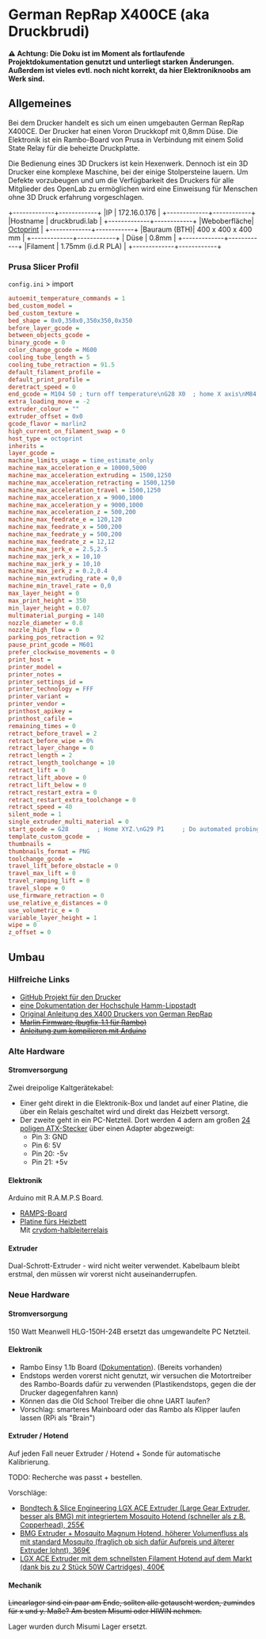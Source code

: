 # German RepRap X400CE (aka Druckbrudi)
**⚠ Achtung: Die Doku ist im Moment als fortlaufende Projektdokumentation genutzt und unterliegt starken Änderungen. Außerdem ist vieles evtl. noch nicht korrekt, da hier Elektroniknoobs am Werk sind.**

## Allgemeines
Bei dem Drucker handelt es sich um einen umgebauten German RepRap X400CE. Der Drucker hat einen Voron Druckkopf mit 0,8mm Düse. Die Elektronik ist ein Rambo-Board von Prusa in Verbindung mit einem Solid State Relay für die beheizte Druckplatte.

Die Bedienung eines 3D Druckers ist kein Hexenwerk. Dennoch ist ein 3D Drucker eine komplexe Maschine, bei der einige Stolpersteine lauern. Um Defekte vorzubeugen und um die Verfügbarkeit des Druckers für alle Mitglieder des OpenLab zu ermöglichen wird eine Einweisung für Menschen ohne 3D Druck erfahrung vorgeschlagen.

+-------------+------------+
|IP           | 172.16.0.176 |
+-------------+------------+
|Hostname     | druckbrudi.lab |
+-------------+------------+
|Weboberfläche| [Octoprint](http://druckbrudi.lab/diy) |
+-------------+------------+
|Bauraum (BTH)| 400 x 400 x 400 mm |
+-------------+------------+
| Düse        | 0.8mm |
+-------------+------------+
|Filament     | 1.75mm (i.d.R PLA) |
+-------------+------------+

### Prusa Slicer Profil

`config.ini` > import

```ini
autoemit_temperature_commands = 1
bed_custom_model = 
bed_custom_texture = 
bed_shape = 0x0,350x0,350x350,0x350
before_layer_gcode = 
between_objects_gcode = 
binary_gcode = 0
color_change_gcode = M600
cooling_tube_length = 5
cooling_tube_retraction = 91.5
default_filament_profile = 
default_print_profile = 
deretract_speed = 0
end_gcode = M104 S0 ; turn off temperature\nG28 X0  ; home X axis\nM84     ; disable motors\n
extra_loading_move = -2
extruder_colour = ""
extruder_offset = 0x0
gcode_flavor = marlin2
high_current_on_filament_swap = 0
host_type = octoprint
inherits = 
layer_gcode = 
machine_limits_usage = time_estimate_only
machine_max_acceleration_e = 10000,5000
machine_max_acceleration_extruding = 1500,1250
machine_max_acceleration_retracting = 1500,1250
machine_max_acceleration_travel = 1500,1250
machine_max_acceleration_x = 9000,1000
machine_max_acceleration_y = 9000,1000
machine_max_acceleration_z = 500,200
machine_max_feedrate_e = 120,120
machine_max_feedrate_x = 500,200
machine_max_feedrate_y = 500,200
machine_max_feedrate_z = 12,12
machine_max_jerk_e = 2.5,2.5
machine_max_jerk_x = 10,10
machine_max_jerk_y = 10,10
machine_max_jerk_z = 0.2,0.4
machine_min_extruding_rate = 0,0
machine_min_travel_rate = 0,0
max_layer_height = 0
max_print_height = 350
min_layer_height = 0.07
multimaterial_purging = 140
nozzle_diameter = 0.8
nozzle_high_flow = 0
parking_pos_retraction = 92
pause_print_gcode = M601
prefer_clockwise_movements = 0
print_host = 
printer_model = 
printer_notes = 
printer_settings_id = 
printer_technology = FFF
printer_variant = 
printer_vendor = 
printhost_apikey = 
printhost_cafile = 
remaining_times = 0
retract_before_travel = 2
retract_before_wipe = 0%
retract_layer_change = 0
retract_length = 2
retract_length_toolchange = 10
retract_lift = 0
retract_lift_above = 0
retract_lift_below = 0
retract_restart_extra = 0
retract_restart_extra_toolchange = 0
retract_speed = 40
silent_mode = 1
single_extruder_multi_material = 0
start_gcode = G28        ; Home XYZ.\nG29 P1     ; Do automated probing of the bed.\nG29 P3     ; Smart Fill Repeat until all mesh points are filled in, Used to fill unreachable points.\nG29 S0     ; Save UBL mesh points to slot 0 (EEPROM).\nG29 F 20.0 ; Set Fade Height for correction at 10.0 mm.\nG29 A      ; Activate the UBL System.\nM500       ; Save current setup. WARNING - UBL will be active at power up, before any G28.
template_custom_gcode = 
thumbnails = 
thumbnails_format = PNG
toolchange_gcode = 
travel_lift_before_obstacle = 0
travel_max_lift = 0
travel_ramping_lift = 0
travel_slope = 0
use_firmware_retraction = 0
use_relative_e_distances = 0
use_volumetric_e = 0
variable_layer_height = 1
wipe = 0
z_offset = 0
```

## Umbau

### Hilfreiche Links

* [GitHub Projekt für den Drucker](https://github.com/openlab-aux/german-reprap)
* [eine Dokumentation der Hochschule Hamm-Lippstadt](https://wiki.hshl.de/wiki/index.php/3D-Druck_mit_dem_German_RepRap_X400)
* [Original Anleitung des X400 Druckers von German RepRap](http://cdn.billiger.com/dynimg/A6bg6Q-piD0Gz-8L9Zr5x3t4H9rycHjeBa9LTdXG2DAPBs_qCr9KtethBKC5CNdfZUIFj6CqvOc3NBYZsOPYpY/German-RepRap-X400Pro-Bedienungsanleitung-615743.pdf)
* ~~[Marlin Firmware (bugfix-1.1 für Rambo)](https://github.com/MarlinFirmware/Marlin/tree/bugfix-1.1.x)~~
* ~~[Anleitung zum kompilieren mit Arduino](https://marlinfw.org/docs/basics/install_arduino.html)~~

### Alte Hardware

#### Stromversorgung

Zwei dreipolige Kaltgerätekabel:

* Einer geht direkt in die Elektronik-Box und landet auf einer Platine, die über ein Relais geschaltet wird und direkt das Heizbett versorgt.
* Der zweite geht in ein PC-Netzteil. Dort werden 4 adern am großen [24 poligen ATX-Stecker](http://static.irisnetwork.de/openlab/atx_stecker.jpg) über einen Adapter abgezweigt:
	* Pin 3: GND
	* Pin 6: 5V
	* Pin 20: -5v
	* Pin 21: +5v

#### Elektronik

Arduino mit R.A.M.P.S Board. 

* [RAMPS-Board](http://static.irisnetwork.de/openlab/20220531_204308.jpg)
* [Platine fürs Heizbett](http://static.irisnetwork.de/openlab/20220531_205816.jpg)  
  Mit [crydom-halbleiterrelais](https://asset.conrad.com/media10/add/160267/c1/-/en/000180863DS01/datenblatt-180863-crydom-halbleiterrelais-cx380d5-5-a-schaltspannung-max-530-vac-nullspannungsschaltend-1-st.pdf)

#### Extruder

Dual-Schrott-Extruder - wird nicht weiter verwendet. Kabelbaum bleibt erstmal, den müssen wir vorerst nicht auseinanderrupfen.

### Neue Hardware

#### Stromversorgung

150 Watt Meanwell HLG-150H-24B ersetzt das umgewandelte PC Netzteil.

#### Elektronik

* Rambo Einsy 1.1b Board ([Dokumentation](https://reprap.org/wiki/EinsyRambo)). (Bereits vorhanden)
* Endstops werden vorerst nicht genutzt, wir versuchen die Motortreiber des Rambo-Boards dafür zu verwenden (Plastikendstops, gegen die der Drucker dagegenfahren kann) 
* Können das die Old School Treiber die ohne UART laufen?
* Vorschlag: smarteres Mainboard oder das Rambo als Klipper laufen lassen (RPi als "Brain")

#### Extruder / Hotend

Auf jeden Fall neuer Extruder / Hotend + Sonde für automatische Kalibrierung.

TODO: Recherche was passt + bestellen.

Vorschläge: 

* [Bondtech & Slice Engineering LGX ACE Extruder (Large Gear Extruder, besser als BMG) mit integriertem Mosquito Hotend (schneller als z.B. Copperhead), 255€](https://www.3djake.de/bondtech/lgx-ace-mosquito-printhead)
* [BMG Extruder + Mosquito Magnum Hotend, höherer Volumenfluss als mit standard Mosquito (fraglich ob sich dafür Aufpreis und älterer Extruder lohnt), 369€](https://www.3djake.de/bondtech/bmg-m-mosquito-magnum-set)
* [LGX ACE Extruder mit dem schnellsten Filament Hotend auf dem Markt (dank bis zu 2 Stück 50W Cartridges), 400€](https://www.3djake.de/bondtech/lgx-ace-magnum-printhead)

#### Mechanik

~~Linearlager sind ein paar am Ende, sollten alle getauscht werden, zumindes für x und y. Maße? Am besten Misumi oder HIWIN nehmen.~~

Lager wurden durch Misumi Lager ersetzt.
